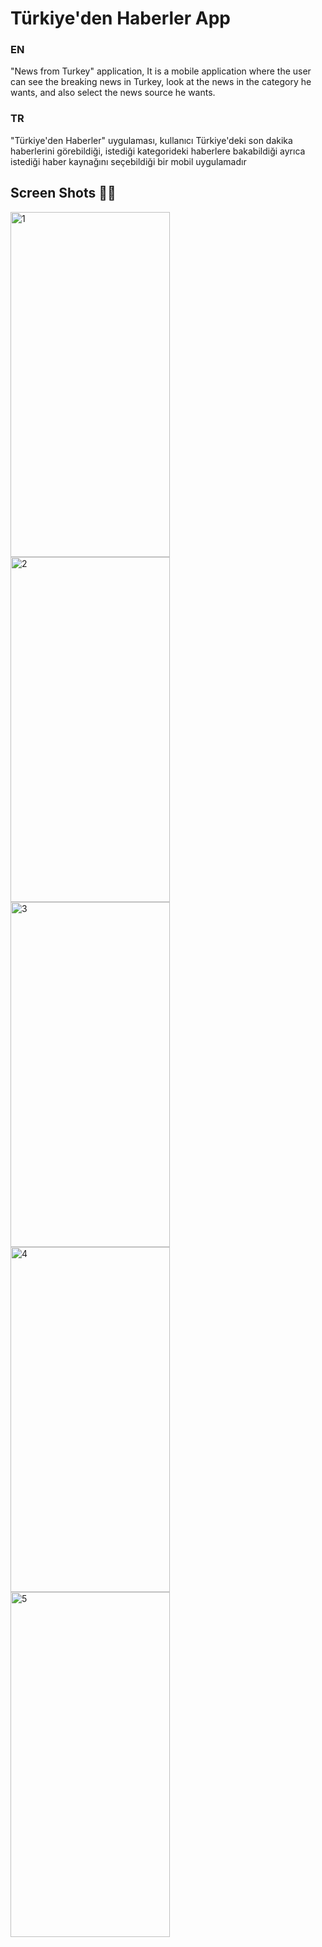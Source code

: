 # Türkiye'den Haberler App

### EN

"News from Turkey" application,
It is a mobile application where the user can see the breaking news in Turkey, look at the news in the category he wants, and also select the news source he wants.

### TR

"Türkiye'den Haberler" uygulaması,
kullanıcı Türkiye'deki son dakika haberlerini görebildiği, istediği kategorideki haberlere bakabildiği ayrıca istediği haber kaynağını seçebildiği bir mobil uygulamadır

## Screen Shots 📱📱
<img align="left" alt="1" width="255" height="552" src="https://user-images.githubusercontent.com/75858218/120123434-889b7f00-c1b7-11eb-88fe-1c7a4d50a528.jpeg" />
<img align="left" alt="2" width="255" height="552" src="https://user-images.githubusercontent.com/75858218/120123436-8a654280-c1b7-11eb-9417-712e7dbd0311.jpeg" />
<img align="left" alt="3" width="255" height="552" src="https://user-images.githubusercontent.com/75858218/120123437-8afdd900-c1b7-11eb-9eb5-89b212ea8316.jpeg" />
<img align="left" alt="4" width="255" height="552" src="https://user-images.githubusercontent.com/75858218/120123438-8b966f80-c1b7-11eb-9627-0b4ddcd885bb.jpeg" />
<img align="left" alt="5" width="255" height="552" src="https://user-images.githubusercontent.com/75858218/120123439-8c2f0600-c1b7-11eb-9d64-926167d30c95.jpeg" />
